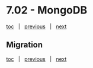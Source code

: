 # 7.02 - MongoDB

[toc](June_2021.md) &nbsp; |  &nbsp; [previous](7_01_gremlin_graph.md) &nbsp; | &nbsp; [next](7_03_cassandra.md) &nbsp;


## Migration





[toc](June_2021.md) &nbsp; |  &nbsp; [previous](7_01_gremlin_graph.md) &nbsp; | &nbsp; [next](7_03_cassandra.md) &nbsp;
